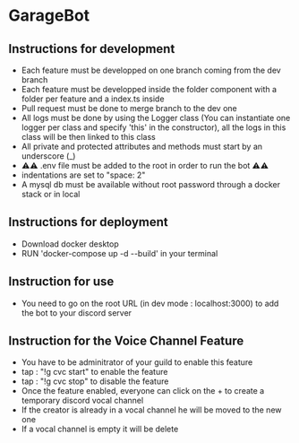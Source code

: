 # GarageBot

## Instructions for development
* Each feature must be developped on one branch coming from the dev branch
* Each feature must be developped inside the folder component with a folder per feature and a index.ts inside
* Pull request must be done to merge branch to the dev one
* All logs must be done by using the Logger class (You can instantiate one logger per class and specify 'this' in the constructor), all the logs 
in this class will be then linked to this class
* All private and protected attributes and methods must start by an underscore (_)
* ⚠️⚠️ .env file must be added to the root in order to run the bot ⚠️⚠️
* indentations are set to "space: 2"
* A mysql db must be available without root password through a docker stack or in local

## Instructions for deployment
* Download docker desktop
* RUN 'docker-compose up -d --build' in your terminal

## Instruction for use
* You need to go on the root URL (in dev mode : localhost:3000) to add the bot to your discord server

## Instruction for the Voice Channel Feature
* You have to be adminitrator of your guild to enable this feature
* tap : "!g cvc start" to enable the feature
* tap : "!g cvc stop" to disable the feature
* Once the feature enabled, everyone can click on the + to create a temporary discord vocal channel
* If the creator is already in a vocal channel he will be moved to the new one
* If a vocal channel is empty it will be delete
